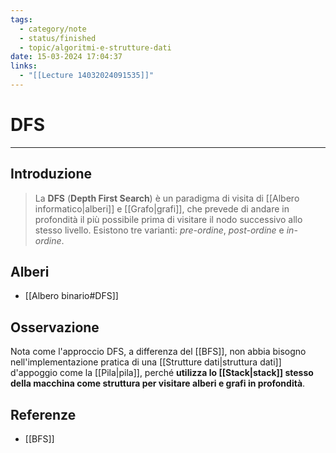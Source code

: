 ```yaml
---
tags:
  - category/note
  - status/finished
  - topic/algoritmi-e-strutture-dati
date: 15-03-2024 17:04:37
links:
  - "[[Lecture 14032024091535]]"
---
```

# DFS
---
## Introduzione
> La **DFS** (**Depth First Search**) è un paradigma di visita di [[Albero informatico|alberi]] e [[Grafo|grafi]], che prevede di andare in profondità il più possibile prima di visitare il nodo successivo allo stesso livello. Esistono tre varianti: _pre-ordine_, _post-ordine_ e _in-ordine_.

## Alberi
- [[Albero binario#DFS]]

## Osservazione
Nota come l'approccio DFS, a differenza del [[BFS]], non abbia bisogno nell'implementazione pratica di una [[Strutture dati|struttura dati]] d'appoggio come la [[Pila|pila]], perché **utilizza lo [[Stack|stack]] stesso della macchina come struttura per visitare alberi e grafi in profondità**.

## Referenze
- [[BFS]]